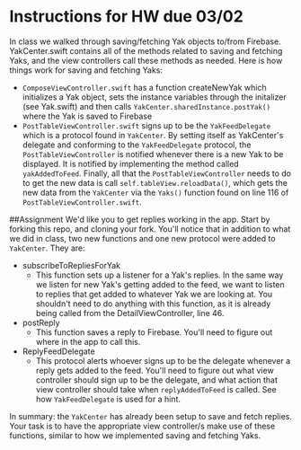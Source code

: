 # Instructions for HW due 03/02

In class we walked through saving/fetching Yak objects to/from Firebase.  YakCenter.swift contains all of the methods related to saving and fetching Yaks, and the view controllers call these methods as needed.  Here is how things work for saving and fetching Yaks:

* `ComposeViewController.swift` has a function createNewYak which initializes a Yak object, sets the instance variables through the initalizer (see Yak.swift) and then calls `YakCenter.sharedInstance.postYak()` where the Yak is saved to Firebase
* `PostTableViewController.swift` signs up to be the `YakFeedDelegate` which is a protocol found in `YakCenter`. By setting itself as YakCenter's delegate and conforming to the `YakFeedDelegate` protocol, the `PostTableViewController` is notified whenever there is a new Yak to be displayed.  It is notified by implementing the method called `yakAddedToFeed`. Finally, all that the `PostTableViewController` needs to do to get the new data is call `self.tableView.reloadData()`, which gets the new data from the `YakCenter` via the `Yaks()` function found on line 116 of `PostTableViewController.swift`.


##Assignment
We'd like you to get replies working in the app.  Start by forking this repo, and cloning your fork.  You'll notice that in addition to what we did in class, two new functions and one new protocol were added to `YakCenter`.  They are:

* subscribeToRepliesForYak
	* This function sets up a listener for a Yak's replies.  In the same way we listen for new Yak's getting added to the feed, we want to listen to replies that get added to whatever Yak we are looking at. You shouldn't need to do anything with this function, as it is already being called from the DetailViewController, line 46.
* postReply
	* This function saves a reply to Firebase.  You'll need to figure out where in the app to call this.
* ReplyFeedDelegate
	* This protocol alerts whoever signs up to be the delegate whenever a reply gets added to the feed.  You'll need to figure out what view controller should sign up to be the delegate, and what action that view controller should take when `replyAddedToFeed` is called.  See how `YakFeedDelegate` is used for a hint.
	
In summary: the `YakCenter` has already been setup to save and fetch replies. Your task is to have the appropriate view controller/s make use of these functions, similar to how we implemented saving and fetching Yaks.